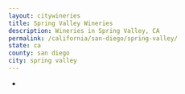 ```yaml
---
layout: citywineries
title: Spring Valley Wineries
description: Wineries in Spring Valley, CA
permalink: /california/san-diego/spring-valley/
state: ca
county: san diego
city: spring valley
---
```

-
